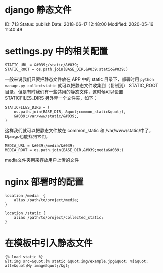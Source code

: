 # django 静态文件


ID: 713
Status: publish
Date: 2018-06-17 12:48:00
Modified: 2020-05-16 11:40:49


# settings.py 中的相关配置

```
STATIC_URL = &#039;/static/&#039;
STATIC_ROOT = os.path.join(BASE_DIR,&#039;static&#039;)
```

一般来说我们只要把静态文件放在 APP 中的 static 目录下，部署时用 `python manage.py collectstatic` 就可以把静态文件收集到（复制到） STATIC_ROOT 目录，但是有时我们有一些共用的静态文件，这时候可以设置 STATICFILES_DIRS 另外弄一个文件夹，如下：

```
STATICFILES_DIRS = (
    os.path.join(BASE_DIR, &quot;common_static&quot;),
    &#039;/var/www/static/&#039;,
)
```

这样我们就可以把静态文件放在 common_static 和 /var/www/static/中了，Django也能找到它们。


```
MEDIA_URL = &#039;/media/&#039;
MEDIA_ROOT = os.path.join(BASE_DIR,&#039;media&#039;)
```

media文件夹用来存放用户上传的文件

# nginx 部署时的配置

```
location /media  {
    alias /path/to/project/media;
}
 
location /static {
    alias /path/to/project/collected_static;
}
```

# 在模板中引入静态文件

```
{% load static %}
&lt;img src=&quot;{% static &quot;img/example.jpg&quot; %}&quot; alt=&quot;My image&quot;/&gt;
```